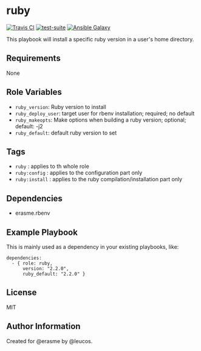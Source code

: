 ruby
====

[![Travis
CI](http://img.shields.io/travis/erasme/ansible-ruby.svg?style=flat)](http://travis-ci.org/erasme/ansible-ruby)
[![test-suite](http://img.shields.io/badge/ansible--roles--specs-ansibe-ruby-blue.svg?style=flat)](https://github.com/erasme/ansible-roles-specs/tree/master/ansible-ruby/)
[![Ansible
Galaxy](http://img.shields.io/badge/galaxy-erasme.ruby-660198.svg?style=flat)](https://galaxy.ansible.com/list#/roles/2910)

This playbook will install a specific ruby version in a user's home directory.

Requirements
------------

None

Role Variables
--------------

  - `ruby_version`: Ruby version to install
  - `ruby_deploy_user`: target user for rbenv installation; required; no
    default
  - `ruby_makeopts`: Make options when building a ruby version;
    optional; default: -j2
  - `ruby_default`: default ruby version to set

Tags
----

  - `ruby` : applies to th whole role
  - `ruby:config` : applies to the configuration part only
  - `ruby:install` : applies to the ruby compilation/installation part only

Dependencies
------------

  - erasme.rbenv

Example Playbook
----------------

This is mainly used as a dependency in your existing playbooks, like:

    dependencies:
      - { role: ruby,
          version: "2.2.0",
          ruby_default: "2.2.0" }

License
-------

MIT

Author Information
------------------

Created for @erasme by @leucos.


